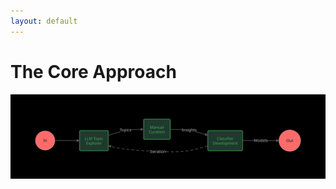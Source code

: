 ```yaml
---
layout: default
---
```


# The Core Approach

![](./d2.svg)

<!--
Traditional approaches to conversation analysis often rely on manual review, which limits how many conversations you can analyze and introduces human bias.

In contrast, Kura uses language models to summarize conversations and identify patterns at scale. This approach allows for:

* Processing thousands of conversations in minutes
* Finding patterns a human might miss
* Adapting to new topics as they emerge
-->

